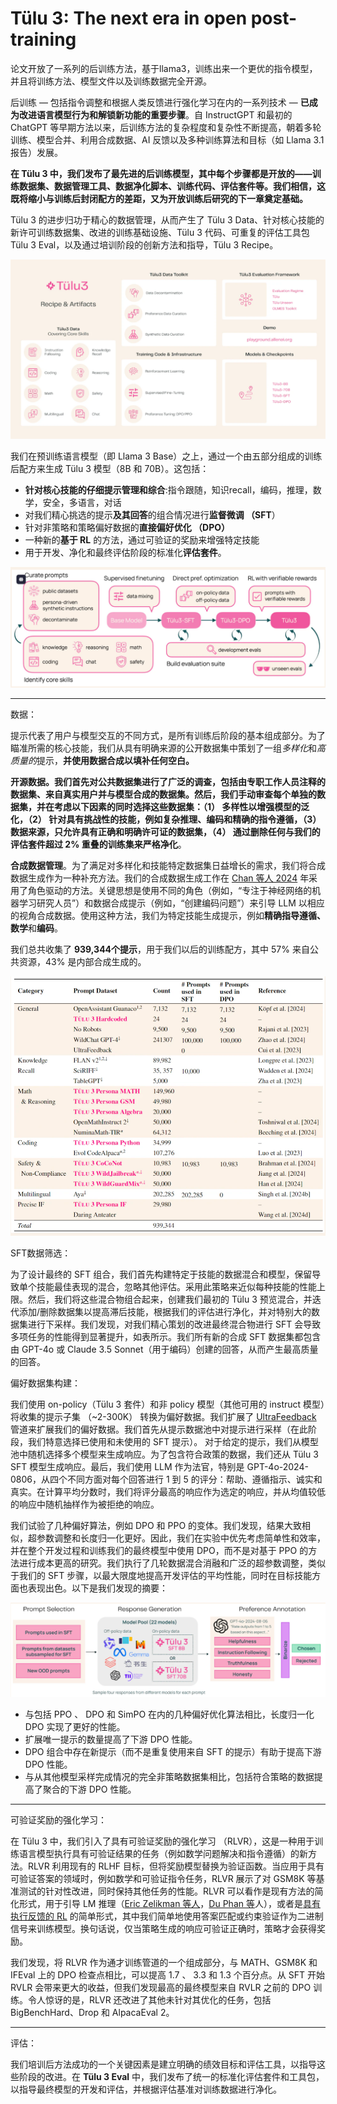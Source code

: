 # Tülu 3: The next era in open post-training

论文开放了一系列的后训练方法，基于llama3，训练出来一个更优的指令模型，并且将训练方法、模型文件以及训练数据完全开源。

后训练 — 包括指令调整和根据人类反馈进行强化学习在内的一系列技术 — **已成为改进语言模型行为和解锁新功能的重要步骤**。自 InstructGPT 和最初的 ChatGPT 等早期方法以来，后训练方法的复杂程度和复杂性不断提高，朝着多轮训练、模型合并、利用合成数据、AI 反馈以及多种训练算法和目标（如 Llama 3.1 报告）发展。

**在 Tülu 3 中，我们发布了最先进的后训练模型，其中每个步骤都是开放的——训练数据集、数据管理工具、数据净化脚本、训练代码、评估套件等。我们相信，这既将缩小与训练后封闭配方的差距，又为开放训练后研究的下一章奠定基础。**

Tülu 3 的进步归功于精心的数据管理，从而产生了 Tülu 3 Data、针对核心技能的新许可训练数据集、改进的训练基础设施、Tülu 3 代码、可重复的评估工具包 Tülu 3 Eval，以及通过培训阶段的创新方法和指导，Tülu 3 Recipe。

![image.png](assets/Tulu3_recipe.png)

我们在预训练语言模型（即 Llama 3 Base）之上，通过一个由五部分组成的训练后配方来生成 Tülu 3 模型（8B 和 70B）。这包括：

* **针对核心技能的仔细提示管理和综合**:指令跟随，知识recall，编码，推理，数学，安全，多语言，对话
* 对我们精心挑选的提示**及其回答**的组合情况进行**监督微调 （SFT**）
* 针对非策略和策略偏好数据的**直接偏好优化 （DPO）**
* 一种新的**基于 RL** 的方法，通过可验证的奖励来增强特定技能
* 用于开发、净化和最终评估阶段的标准化**评估套件**。

![image.png](assets/Tulu3_2.png)

---

数据：

提示代表了用户与模型交互的不同方式，是所有训练后阶段的基本组成部分。为了瞄准所需的核心技能，我们从具有明确来源的公开数据集中策划了一组*多样化*和*高质量的*提示，**并使用数据合成以填补任何空白。**

**开源数据。**我们首先对公共数据集进行了广泛的调查，包括由专职工作人员注释的数据集、来自真实用户并与模型合成的数据集。然后，我们手动审查每个单独的数据集，并在考虑以下因素的同时选择这些数据集：（1） **多样性**以增强模型的泛化，（2） **针对具有挑战性的技能**，例如复杂推理、编码和精确的指令遵循，（3） **数据来源**，只允许具有正确和明确许可证的数据集，（4） 通过删除任何与我们的评估套件超过 2% 重叠的训练集来**严格净化**。

**合成数据管理**。为了满足对多样化和技能特定数据集日益增长的需求，我们将合成数据生成作为一种补充方法。我们的合成数据生成工作在 [Chan 等人 2024](https://arxiv.org/abs/2406.20094) 年采用了角色驱动的方法。关键思想是使用不同的角色（例如，“专注于神经网络的机器学习研究人员”）和数据合成提示（例如，“创建编码问题”）来引导 LLM 以相应的视角合成数据。使用这种方法，我们为特定技能生成提示，例如**精确指导遵循、数学**和**编码**。

我们总共收集了 **939,344个提示**，用于我们以后的训练配方，其中 57% 来自公共资源，43% 是内部合成生成的。

![image.png](assets/TULU_data_set.png)

SFT数据筛选：

为了设计最终的 SFT 组合，我们首先构建特定于技能的数据混合和模型，保留导致单个技能最佳表现的混合，忽略其他评估。采用此策略来近似每种技能的性能上限。然后，我们将这些混合物组合起来，创建我们最初的 Tülu 3 预览混合，并迭代添加/删除数据集以提高滞后技能，根据我们的评估进行净化，并对特别大的数据集进行下采样。我们发现，对我们精心策划的改进最终混合物进行 SFT 会导致多项任务的性能得到显著提升，如表所示。我们所有新的合成 SFT 数据集都包含由 GPT-4o 或 Claude 3.5 Sonnet（用于编码）创建的回答，从而产生最高质量的回答。

偏好数据集构建：

我们使用 on-policy（Tülu 3 套件）和非 policy 模型（其他可用的 instruct 模型）将收集的提示子集 （\~2-300K） 转换为偏好数据。我们扩展了 [UltraFeedback](https://arxiv.org/abs/2310.01377) 管道来扩展我们的偏好数据。我们首先从提示数据池中对提示进行采样（在此阶段，我们特意选择已使用和未使用的 SFT 提示）。 对于给定的提示，我们从模型池中随机选择多个模型来生成响应。为了包含符合政策的数据，我们还从 Tülu 3 SFT 模型生成响应。最后，我们使用 LLM 作为法官，特别是 GPT-4o-2024-0806，从四个不同方面对每个回答进行 1 到 5 的评分：帮助、遵循指示、诚实和真实。在计算平均分数时，我们将评分最高的响应作为选定的响应，并从均值较低的响应中随机抽样作为被拒绝的响应。

我们试验了几种偏好算法，例如 DPO 和 PPO 的变体。我们发现，结果大致相似，超参数调整和长度归一化更好。因此，我们在实验中优先考虑简单性和效率，并在整个开发过程和训练我们的最终模型中使用 DPO，而不是对基于 PPO 的方法进行成本更高的研究。我们执行了几轮数据混合消融和广泛的超参数调整，类似于我们的 SFT 步骤，以最大限度地提高开发评估的平均性能，同时在目标技能方面也表现出色。以下是我们发现的摘要：

![image.png](assets/TULU_DPO.png)

* 与包括 PPO 、 DPO 和 SimPO 在内的几种偏好优化算法相比，长度归一化 DPO 实现了更好的性能。
* 扩展唯一提示的数量提高了下游 DPO 性能。
* DPO 组合中存在新提示（而不是重复使用来自 SFT 的提示）有助于提高下游 DPO 性能。
* 与从其他模型采样完成情况的完全非策略数据集相比，包括符合策略的数据提高了聚合的下游 DPO 性能。

---

可验证奖励的强化学习：

在 Tülu 3 中，我们引入了具有可验证奖励的强化学习 （RLVR），这是一种用于训练语言模型执行具有可验证结果的任务（例如数学问题解决和指令遵循）的新方法。RLVR 利用现有的 RLHF 目标，但将奖励模型替换为验证函数。当应用于具有可验证答案的领域时，例如数学和可验证指令任务，RLVR 展示了对 GSM8K 等基准测试的针对性改进，同时保持其他任务的性能。RLVR 可以看作是现有方法的简化形式，用于引导 LM 推理（[Eric Zelikman 等人](https://openreview.net/forum?id=_3ELRdg2sgI)，[Du Phan 等](https://openreview.net/forum?id=a147pIS2Co)人），或者是[具有执行反馈的 RL](https://arxiv.org/abs/2410.02089) 的简单形式，其中我们简单地使用答案匹配或约束验证作为二进制信号来训练模型。换句话说，仅当策略生成的响应可验证正确时，策略才会获得奖励。

我们发现，将 RLVR 作为通才训练管道的一个组成部分，与 MATH、GSM8K 和 IFEval 上的 DPO 检查点相比，可以提高 1.7 、 3.3 和 1.3 个百分点。从 SFT 开始 RVLR 会带来更大的收益，但我们发现最高的最终模型来自 RVLR 之前的 DPO 训练。令人惊讶的是，RLVR 还改进了其他未针对其优化的任务，包括 BigBenchHard、Drop 和 AlpacaEval 2。

---

评估：

我们培训后方法成功的一个关键因素是建立明确的绩效目标和评估工具，以指导这些阶段的改进。在 **Tülu 3 Eval** 中，我们发布了统一的标准化评估套件和工具包，以指导最终模型的开发和评估，并根据评估基准对训练数据进行净化。
